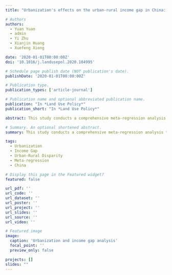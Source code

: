 ```yaml
---
title: "Urbanization's effects on the urban-rural income gap in China: a meta-regression analysis (2020)"

# Authors
authors:
  - Yuan Yuan
  - admin
  - Yi Zhu
  - Xianjin Huang
  - Xuefeng Xiong

date: '2020-01-01T00:00:00Z'
doi: '10.1016/j.landusepol.2020.104995'

# Schedule page publish date (NOT publication's date).
publishDate: '2020-01-01T00:00:00Z'

# Publication type.
publication_types: ['article-journal']

# Publication name and optional abbreviated publication name.
publication: "In *Land Use Policy*"
publication_short: "In *Land Use Policy*"

abstract: This study conducts a comprehensive meta-regression analysis to examine the effects of urbanization on the urban-rural income gap in China. By synthesizing findings from multiple studies, we provide a systematic assessment of how different aspects of urbanization influence income disparities between urban and rural areas. The analysis reveals complex relationships that vary across regions and time periods, offering important insights for policy makers addressing inequality in rapidly urbanizing contexts.

# Summary. An optional shortened abstract.
summary: This study conducts a comprehensive meta-regression analysis to examine the effects of urbanization on the urban-rural income gap in China.

tags:
  - Urbanization
  - Income Gap
  - Urban-Rural Disparity
  - Meta-regression
  - China

# Display this page in the Featured widget?
featured: false

url_pdf: ''
url_code: ''
url_dataset: ''
url_poster: ''
url_project: ''
url_slides: ''
url_source: ''
url_video: ''

# Featured image
image:
  caption: 'Urbanization and income gap analysis'
  focal_point: ''
  preview_only: false

projects: []
slides: ""
---
```

